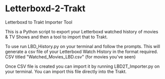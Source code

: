 # Letterboxd-2-Trakt
Letterboxd to Trakt Importer Tool


This is a Python script to export your Letterboxd watched history of movies & TV Shows and then a tool to import that to Trakt.


To use run LBD_History.py on your terminal and follow the prompts.
This will generate a csv file of your Letterboxd Watch History in the format required.
CSV titled "Watched_Movies_LBD.csv" (for movies you've seen)


Once CSV file is created you can import it by running LBD2T_Importer.py on your terminal.   You can import this file directly into the Trakt.
